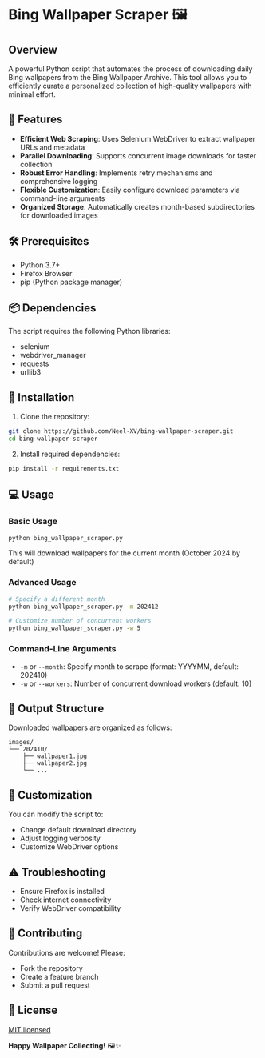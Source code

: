 # Bing Wallpaper Scraper 🖼️

## Overview

A powerful Python script that automates the process of downloading daily Bing wallpapers from the Bing Wallpaper Archive. This tool allows you to efficiently curate a personalized collection of high-quality wallpapers with minimal effort.

## 🌟 Features

- **Efficient Web Scraping**: Uses Selenium WebDriver to extract wallpaper URLs and metadata
- **Parallel Downloading**: Supports concurrent image downloads for faster collection
- **Robust Error Handling**: Implements retry mechanisms and comprehensive logging
- **Flexible Customization**: Easily configure download parameters via command-line arguments
- **Organized Storage**: Automatically creates month-based subdirectories for downloaded images

## 🛠️ Prerequisites

- Python 3.7+
- Firefox Browser
- pip (Python package manager)

## 📦 Dependencies

The script requires the following Python libraries:

- selenium
- webdriver_manager
- requests
- urllib3

## 🚀 Installation

1. Clone the repository:

  ```bash
  git clone https://github.com/Neel-XV/bing-wallpaper-scraper.git
  cd bing-wallpaper-scraper
  ```

2. Install required dependencies:

  ```bash
  pip install -r requirements.txt
  ```

## 💻 Usage

### Basic Usage

```bash
python bing_wallpaper_scraper.py
```

This will download wallpapers for the current month (October 2024 by default)

### Advanced Usage

```bash
# Specify a different month
python bing_wallpaper_scraper.py -m 202412

# Customize number of concurrent workers
python bing_wallpaper_scraper.py -w 5
```

### Command-Line Arguments

- `-m` or `--month`: Specify month to scrape (format: YYYYMM, default: 202410)
- `-w` or `--workers`: Number of concurrent download workers (default: 10)

## 📂 Output Structure

Downloaded wallpapers are organized as follows:

```
images/
└── 202410/
    ├── wallpaper1.jpg
    ├── wallpaper2.jpg
    └── ...
```

## 🔧 Customization

You can modify the script to:

- Change default download directory
- Adjust logging verbosity
- Customize WebDriver options

## ⚠️ Troubleshooting

- Ensure Firefox is installed
- Check internet connectivity
- Verify WebDriver compatibility

## 🤝 Contributing

Contributions are welcome! Please:

- Fork the repository
- Create a feature branch
- Submit a pull request

## 📄 License

[MIT licensed](./LICENSE)

**Happy Wallpaper Collecting!** 🖼️✨
